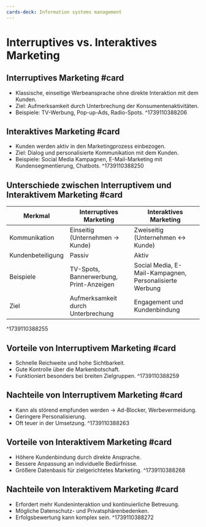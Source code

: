 ```yaml
---
cards-deck: Information systems management
---
```


# Interruptives vs. Interaktives Marketing

## Interruptives Marketing #card
- Klassische, einseitige Werbeansprache ohne direkte Interaktion mit dem Kunden.
- Ziel: Aufmerksamkeit durch Unterbrechung der Konsumentenaktivitäten.
- Beispiele: TV-Werbung, Pop-up-Ads, Radio-Spots.
^1739110388206

## Interaktives Marketing #card
- Kunden werden aktiv in den Marketingprozess einbezogen.
- Ziel: Dialog und personalisierte Kommunikation mit dem Kunden.
- Beispiele: Social Media Kampagnen, E-Mail-Marketing mit Kundensegmentierung, Chatbots.
^1739110388250

## Unterschiede zwischen Interruptivem und Interaktivem Marketing #card
| Merkmal | Interruptives Marketing | Interaktives Marketing |
|---------|-----------------|------------------|
| Kommunikation | Einseitig (Unternehmen → Kunde) | Zweiseitig (Unternehmen ↔ Kunde) |
| Kundenbeteiligung | Passiv | Aktiv |
| Beispiele | TV-Spots, Bannerwerbung, Print-Anzeigen | Social Media, E-Mail-Kampagnen, Personalisierte Werbung |
| Ziel | Aufmerksamkeit durch Unterbrechung | Engagement und Kundenbindung |
^1739110388255

## Vorteile von Interruptivem Marketing #card
- Schnelle Reichweite und hohe Sichtbarkeit.
- Gute Kontrolle über die Markenbotschaft.
- Funktioniert besonders bei breiten Zielgruppen.
^1739110388259

## Nachteile von Interruptivem Marketing #card
- Kann als störend empfunden werden → Ad-Blocker, Werbevermeidung.
- Geringere Personalisierung.
- Oft teuer in der Umsetzung.
^1739110388263

## Vorteile von Interaktivem Marketing #card
- Höhere Kundenbindung durch direkte Ansprache.
- Bessere Anpassung an individuelle Bedürfnisse.
- Größere Datenbasis für zielgerichtetes Marketing.
^1739110388268

## Nachteile von Interaktivem Marketing #card
- Erfordert mehr Kundeninteraktion und kontinuierliche Betreuung.
- Mögliche Datenschutz- und Privatsphärenbedenken.
- Erfolgsbewertung kann komplex sein.
^1739110388272
